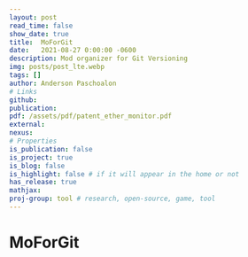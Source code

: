 ```yaml
---
layout: post
read_time: false
show_date: true
title:  MoForGit
date:   2021-08-27 0:00:00 -0600
description: Mod organizer for Git Versioning
img: posts/post_lte.webp
tags: []
author: Anderson Paschoalon
# Links
github: 
publication: 
pdf: /assets/pdf/patent_ether_monitor.pdf
external:
nexus: 
# Properties
is_publication: false
is_project: true
is_blog: false
is_highlight: false # if it will appear in the home or not
has_release: true
mathjax: 
proj-group: tool # research, open-source, game, tool 
---
```


# MoForGit